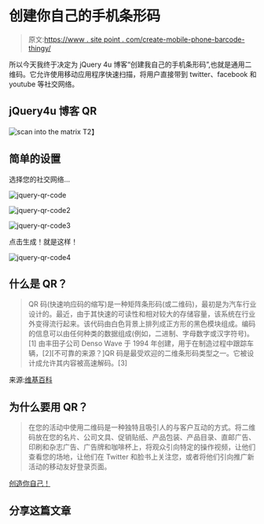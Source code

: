 # 创建你自己的手机条形码

> 原文:[https://www . site point . com/create-mobile-phone-barcode-thingy/](https://www.sitepoint.com/create-mobile-phone-barcode-thingy/)

所以今天我终于决定为 jQuery 4u 博客“创建我自己的手机条形码”,也就是通用二维码。它允许使用移动应用程序快速扫描，将用户直接带到 twitter、facebook 和 youtube 等社交网络。

## jQuery4u 博客 QR

![scan into the matrix](../Images/c4d53c600d62390490a925ea5ab8ece0.png "scan into the matrix")
T2】

## 简单的设置

选择您的社交网络…

![jquery-qr-code](../Images/d31b68d95ad765da6c0ce3016f6e12de.png "jquery-qr-code")

![jquery-qr-code2](../Images/7abc3c246c42c29ee75d25e5dca592f7.png "jquery-qr-code2")

![jquery-qr-code3](../Images/4a2af94a3d97eaa9f46b93648b265d97.png "jquery-qr-code3")

点击生成！就是这样！

![jquery-qr-code4](../Images/5636d1f515b4f4432982e1c18a497308.png "jquery-qr-code4")

## 什么是 QR？

> QR 码(快速响应码的缩写)是一种矩阵条形码(或二维码)，最初是为汽车行业设计的。最近，由于其快速的可读性和相对较大的存储容量，该系统在行业外变得流行起来。该代码由白色背景上排列成正方形的黑色模块组成。编码的信息可以由任何种类的数据组成(例如，二进制、字母数字或汉字符号)。[1]
> 由丰田子公司 Denso Wave 于 1994 年创建，用于在制造过程中跟踪车辆，[2][不可靠的来源？]QR 码是最受欢迎的二维条形码类型之一。它被设计成允许其内容被高速解码。[3]

来源:[维基百科](https://en.wikipedia.org/wiki/QR_code)

## 为什么要用 QR？

> 在您的活动中使用二维码是一种独特且吸引人的与客户互动的方式。将二维码放在您的名片、公司文具、促销贴纸、产品包装、产品目录、直邮广告、印刷和杂志广告、广告牌和咖啡杯上，将观众引向特定的操作视频，让他们查看您的场地，让他们在 Twitter 和脸书上关注您，或者将他们引向推广新活动的移动友好登录页面。

[创造你自己！](https://youscan.me/)

## 分享这篇文章
